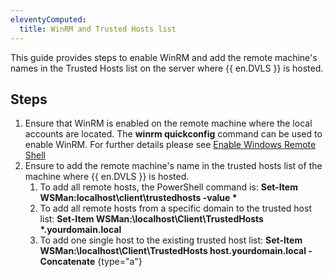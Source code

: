 ```yaml
---
eleventyComputed:
  title: WinRM and Trusted Hosts list
---
```

This guide provides steps to enable WinRM and add the remote machine's names in the Trusted Hosts list on the server where {{ en.DVLS }} is hosted.

## Steps

1. Ensure that WinRM is enabled on the remote machine where the local accounts are located. The **winrm quickconfig** command can be used to enable WinRM. For further details please see [Enable Windows Remote Shell](https://docs.microsoft.com/en-us/troubleshoot/windows-server/remote/how-to-enable-windows-remote-shell)
1. Ensure to add the remote machine's name in the trusted hosts list of the machine where {{ en.DVLS }} is hosted.
   1. To add all remote hosts, the PowerShell command is: __Set-Item WSMan:localhost\client\trustedhosts -value *__
   1. To add all remote hosts from a specific domain to the trusted host list: __Set-Item WSMan:\localhost\Client\TrustedHosts *.yourdomain.local__
   1. To add one single host to the existing trusted host list: **Set-Item WSMan:\localhost\Client\TrustedHosts host.yourdomain.local -Concatenate**
   {type="a"}
